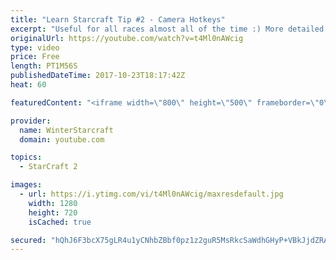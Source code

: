 ```yaml
---
title: "Learn Starcraft Tip #2 - Camera Hotkeys"
excerpt: "Useful for all races almost all of the time :) More detailed guides/tutorials under the learn to play starcraft playlist."
originalUrl: https://youtube.com/watch?v=t4Ml0nAWcig
type: video
price: Free
length: PT1M56S
publishedDateTime: 2017-10-23T18:17:42Z
heat: 60

featuredContent: "<iframe width=\"800\" height=\"500\" frameborder=\"0\" src=\"https://www.youtube.com/embed/t4Ml0nAWcig\" allow=\"accelerometer; autoplay; encrypted-media; gyroscope; picture-in-picture\" allowfullscreen></iframe>"

provider:
  name: WinterStarcraft
  domain: youtube.com

topics:
  - StarCraft 2

images:
  - url: https://i.ytimg.com/vi/t4Ml0nAWcig/maxresdefault.jpg
    width: 1280
    height: 720
    isCached: true

secured: "hQhJ6F3bcX75gLR4u1yCNhbZBbf0pz1z2guR5MsRkcSaWdhGHyP+VBkJjdZRAx0fl/HI5ijfVmTeMAVu2kVY8PM+Wxb5NNrzNxHQQvoqFe6hrmHatZwBHSpmQ5qutaBiYWilCNaaDCooopD/eBC7nAHHIkbt3spdZQ3B4Ac4ZR/z9a5da138baDAPUxB89bLkC74LGpIB5WgL22Jn35WB2QO6EjpOBWmXZCcLdfM2iE0x+01yHg8rgEeVvLgNq/Vnvx0n9zClE2bsPNkFNNwWw77h9iLjD3v7SnyGog8D3KjN4Bx7kAerkEnh+IAU8gQ8SsNnK5RIwwQ0uSZL5fN3+NvJhXin4wyGrJ3UUj9XEy95JmdfoJsedZy6a+4Dqil1p+6ykiMVCoSRIitqID73oj1sSxXqStB4R6EPoKVdeE=;25rIn7hX7qItjreQZJ9eRA=="
---
```


